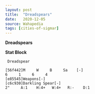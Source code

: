 ```yaml
---
layout: post
title:  "Dreadspears"
date:   2020-12-05
source: Wahapedia
tags: [cities-of-sigmar]
---
```


**Dreadspears**

**Stat Block**
```
 Dreadspear
```

```
[56f442]M     W     B     Sa    [-]
6     1     6     4     
[e85545]Weapons[-]
[c6c930]Darkling Spear[-]
2"     A:1    H:4+   W:4+   R:-    D:1   
```


